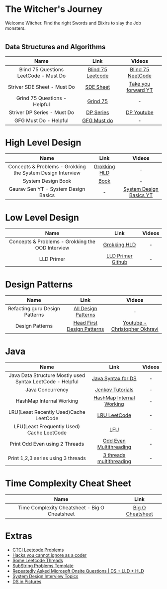 # The Witcher's Journey

Welcome Witcher. Find the right Swords and Elixirs to slay the Job monsters.

#
## Data Structures and Algorithms

Name | Link | Videos 
| :---:   | :-: | :-: 
|Blind 75 Questions LeetCode - Must Do |[Blind 75 Leetcode](https://leetcode.com/discuss/general-discussion/460599/blind-75-leetcode-questions)|[Blind 75 NeetCode](https://www.youtube.com/watch?v=KLlXCFG5TnA&list=PLot-Xpze53ldVwtstag2TL4HQhAnC8ATf)
|Striver SDE Sheet - Must Do|[SDE Sheet](https://takeuforward.org/interviews/strivers-sde-sheet-top-coding-interview-problems/)| [Take you forward YT](https://www.youtube.com/c/takeUforward/playlists)
|Grind 75 Questions - Helpful|[Grind 75](https://www.techinterviewhandbook.org/grind75)| - |
|Striver DP Series - Must Do| [DP Series](https://takeuforward.org/dynamic-programming/striver-dp-series-dynamic-programming-problems/) |[DP Youtube](https://www.youtube.com/watch?v=FfXoiwwnxFw&list=PLgUwDviBIf0qUlt5H_kiKYaNSqJ81PMMY&index=1&t=0s)|
|GFG Must Do - Helpful|[GFG Must do](https://www.geeksforgeeks.org/must-do-coding-questions-for-companies-like-amazon-microsoft-adobe/)|-|

#
# High Level Design

Name | Link | Videos 
| :---:   | :-: | :-: |
| Concepts & Problems - Grokking the System Design Interview | [Grokking HLD](https://akshay-iyangar.github.io/system-design/)|-|
|System Design Book |[Book](https://drive.google.com/file/d/1sGNx-8cxU_e9wi4SEoDq-mPdNoyFqmJA/view?usp=sharing)|-|
|Gaurav Sen YT - System Design Basics|-|[System Design Basics YT](https://www.youtube.com/watch?v=xpDnVSmNFX0&list=PLMCXHnjXnTnvo6alSjVkgxV-VH6EPyvoX)|

#
# Low Level Design

Name | Link | Videos 
| :---:   | :-: | :-: |
| Concepts & Problems - Grokking the OOD Interview | [Grokking HLD](https://akshay-iyangar.github.io/system-design/)|-|
|LLD Primer| [LLD Primer Github](https://github.com/prasadgujar/low-level-design-primer) | - |

#
# Design Patterns

Name | Link | Videos 
| :---:   | :-: | :-: |
|Refacting.guru Design Patterns| [All Design Patterns](https://refactoring.guru/design-patterns)|-|
|Design Patterns|[Head First Design Patterns](https://github.com/ksatria/MK-Design-Pattern/blob/master/Ebook/Head%20First%20Design%20Patterns.pdf)|[Youtube - Christopher Okhravi](https://www.youtube.com/watch?v=v9ejT8FO-7I&list=PLrhzvIcii6GNjpARdnO4ueTUAVR9eMBpc)|

#
# Java

Name | Link | Videos 
| :---:   | :-: | :-: |
|Java Data Structure Mostly used Syntax LeetCode - Helpful|[Java Syntax for DS](https://leetcode.com/discuss/study-guide/1170715/Java-or-Data-Structure-Mostly-used-Syntax)|-|
|Java Concurrency | [Jenkov Tutorials](https://jenkov.com/tutorials/java-concurrency/race-conditions-and-critical-sections.html)| - |
|HashMap Internal Working | [HashMap Internal Working](https://javarevisited.blogspot.com/2011/02/how-hashmap-works-in-java.html)|-|
|LRU(Least Recently Used)Cache LeetCode | [LRU LeetCode](https://leetcode.com/problems/lru-cache/discuss/45939/Laziest-implementation%3A-Java's-LinkedHashMap-takes-care-of-everything) |-|
|LFU(Least Frequently Used) Cache LeetCode|[LFU](https://leetcode.com/problems/lfu-cache/discuss/94521/JAVA-O(1)-very-easy-solution-using-3-HashMaps-and-LinkedHashSet)|-|
|Print Odd Even using 2 Threads | [Odd Even Multithreading](https://www.pranaybathini.com/2021/12/even-odd-using-multithreading.html) | - |
|Print 1,2,3 series using 3 threads | [3 threads multithreading](https://www.pranaybathini.com/2022/01/print-123-using-three-threads-in-java.html) | -|

#
# Time Complexity Cheat Sheet

Name | Link |  
| :---:   | :-: | 
|Time Complexity Cheatsheet - Big O Cheatsheet | [Big O Cheatsheet](https://www.bigocheatsheet.com/)



#
# Extras

* [CTCI Leetcode Problems](https://leetcode.com/discuss/general-discussion/1152824/Cracking-The-Coding-Interview-6th-Edition-In-LeetCode)
* [Hacks you cannot ignore as a coder](https://leetcode.com/discuss/study-guide/1151183/TIPS-or-HACKS-WHICH-YOU-CAN'T-IGNORE-AS-A-CODER)
* [Some Leetcode Threads](https://leetcode.com/discuss/general-discussion/1144555/LeetCode's-Pick...-extended!)
* [SubString Problems Template](https://leetcode.com/problems/minimum-window-substring/discuss/26808/Here-is-a-10-line-template-that-can-solve-most-'substring'-problems)
* [Repeatedly Asked Microsoft Onsite Questions | DS + LLD + HLD](https://leetcode.com/discuss/general-discussion/1893215/repeatedly-asked-microsoft-onsite-questions-ds-lld-hld)
* [System Design Interview Topics](https://serhatgiydiren.github.io/system-design-inteview-topics)
* [DS in Pictures](https://github.com/girliemac/a-picture-is-worth-a-1000-words/tree/main/algorithms)
